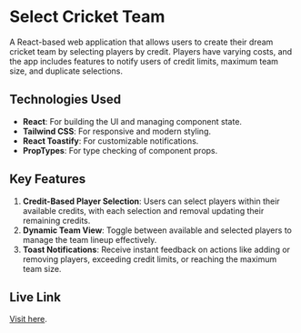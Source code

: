 # Select Cricket Team

A React-based web application that allows users to create their dream cricket team by selecting players by credit. Players have varying costs, and the app includes features to notify users of credit limits, maximum team size, and duplicate selections.

## Technologies Used

- **React**: For building the UI and managing component state.
- **Tailwind CSS**: For responsive and modern styling.
- **React Toastify**: For customizable notifications.
- **PropTypes**: For type checking of component props.

## Key Features

1. **Credit-Based Player Selection**: Users can select players within their available credits, with each selection and removal updating their remaining credits.
2. **Dynamic Team View**: Toggle between available and selected players to manage the team lineup effectively.
3. **Toast Notifications**: Receive instant feedback on actions like adding or removing players, exceeding credit limits, or reaching the maximum team size.

## Live Link

[Visit here](https://choose-cricket-team.netlify.app/).
